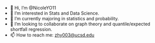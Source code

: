 - 👋 Hi, I’m @NicoleYO11
- 👀 I’m interested in Stats and Data Science.
- 🌱 I’m currently majoring in statistics and probability.  
- 💞️ I’m looking to collaborate on graph theory and quantile/expected shortfall regression.
- 📫 How to reach me: zhy003@ucsd.edu

<!---
NicoleYO11/NicoleYO11 is a ✨ special ✨ repository because its `README.md` (this file) appears on your GitHub profile.
You can click the Preview link to take a look at your changes.
--->
